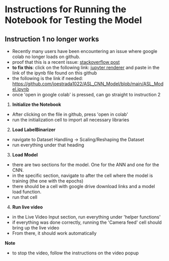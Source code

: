 # Instructions for Running the Notebook for Testing the Model

## **Instruction 1 no longer works**
- Recently many users have been encountering an issue where google colab no longer loads on github.
- proof that this is a recent issue: [stackoverflow post](https://stackoverflow.com/questions/78501731/error-nbformat-when-uploading-to-github-from-google-colab)
- **to fix this**: click on the following link: [jupyter renderer](https://nbviewer.org/) and paste in the link of the ipynb file found on this github
- the following is the link if needed: https://github.com/joestrada1022/ASL_CNN_Model/blob/main/ASL_Model.ipynb
- once 'open in google colab' is pressed, can go straight to instruction 2

1. **Initialize the Notebook**
- After clicking on the file in github, press 'open in colab'
- run the initialization cell to import all necessary libraries

2. **Load LabelBinarizer**
- navigate to Dataset Handling -> Scaling/Reshaping the Dataset
- run everything under that heading

3. **Load Model**
- there are two sections for the model. One for the ANN and one for the CNN.
- in the specific section, navigate to after the cell where the model is training (the one with the epochs)
- there should be a cell with google drive download links and a model load function.
- run that cell

4. **Run live video**
 - in the Live Video Input section, run everything under 'helper functions'
 - if everything was done correctly, running the 'Camera feed' cell should bring up the live video
 - From there, it should work automatically

**Note**
- to stop the video, follow the instructions on the video popup

